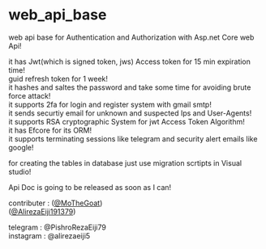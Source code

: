 # web_api_base
web api base for Authentication and Authorization with Asp.net Core web Api!</br>

it has Jwt(which is signed token, jws) Access token for 15 min expiration time! </br>
guid refresh token for 1 week! </br>
it hashes and saltes the password and take some time for avoiding brute force attack! </br>
it supports 2fa for login and register system with gmail smtp! </br>
it sends securtiy email for unknown and suspected Ips and User-Agents! </br>
it supports RSA cryptographic System for jwt Access Token Algorithm! </br>
it has Efcore for its ORM!<br>
it supports terminating sessions like telegram and security alert emails like google!<br>

for creating the tables in database just use migration scrtipts in Visual studio!<br>

Api Doc is going to be released as soon as I can!</br>

contributer : ([@MoTheGoat](https://github.com/mothegoat)) </br>
              ([@AlirezaEiji191379](https://github.com/AlirezaEiji191379))

telegram : @PishroRezaEiji79 </br>
instagram : @alirezaeiji5



